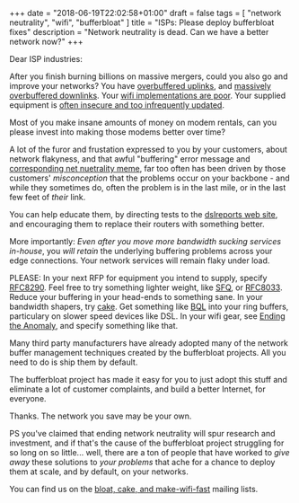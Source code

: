 +++
date = "2018-06-19T22:02:58+01:00"
draft = false
tags = [ "network neutrality", "wifi", "bufferbloat" ]
title = "ISPs: Please deploy bufferbloat fixes"
description = "Network neutrality is dead. Can we have a better network now?"
+++

Dear ISP industries:

After you finish burning billions on massive mergers, could you also
go and improve your networks? You have [overbuffered uplinks](http://www.dslreports.com/speedtest/results/bufferbloat?up=1), and
[massively overbuffered downlinks](http://www.dslreports.com/speedtest/results/bufferbloat). Your [wifi implementations are
poor](https://www.usenix.org/system/files/conference/atc17/atc17-hoiland-jorgensen.pdf). Your supplied equipment is [often insecure and too infrequently
updated](https://www.krackattacks.com/).

Most of you make insane amounts of money on modem rentals, can you
please invest into making those modems better over time?

A lot of the furor and frustation expressed to you by your customers,
about network flakyness, and that awful "buffering" error message and
[corresponding net nuetrality meme](https://www.youtube.com/watch?v=bEFqwmqAvYE), far too often has been driven by
those customers' *misconception* that the problems occur on your
backbone - and while they sometimes do, often the problem is in
the last mile, or in the last few feet of *their* link.

You can help educate them, by directing tests to the [dslreports web site](http://www.dslreports.com), and encouraging them to replace their routers with something better.

More importantly: *Even after you move more bandwidth sucking services
in-house*, you *will retain* the underlying buffering problems across
your edge connections. Your network services will remain flaky under load.

PLEASE: In your next RFP for equipment you intend to supply, specify
[RFC8290](https://tools.ietf.org/html/rfc8290). Feel free to try something lighter weight, like [SFQ](https://pdfs.semanticscholar.org/c577/0612bfaa1dff4daf2b0cfe56b79627dddc9c.pdf), or [RFC8033](https://tools.ietf.org/html/rfc8290). Reduce
your buffering in your head-ends to something sane. In your bandwidth
shapers, try [cake](https://arxiv.org/abs/1804.07617). Get something like [BQL](https://www.coverfire.com/articles/queueing-in-the-linux-network-stack/) into your ring buffers, particulary on slower speed devices like DSL. In your wifi gear, see [Ending the Anomaly](https://www.usenix.org/system/files/conference/atc17/atc17-hoiland-jorgensen.pdf), and
specify something like that.

Many third party manufacturers have already adopted many of the network buffer management techniques created by the bufferbloat projects. All you need to do is ship them by default.

The bufferbloat project has made it easy for you to just adopt this
stuff and eliminate a lot of customer complaints, and build a better Internet,
for everyone.

Thanks. The network you save may be your own.

PS you've claimed that ending network neutrality will spur research
and investment, and if that's the cause of the bufferbloat project
struggling for so long on so little... well, there are a ton of people
that have worked to *give away* these solutions to *your problems* that ache
for a chance to deploy them at scale, and by default, on your networks.

You can find us on the [bloat, cake, and make-wifi-fast](https://lists.bufferbloat.net) mailing lists.
